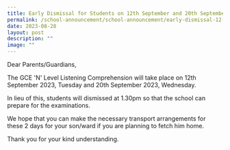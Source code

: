 ```yaml
---
title: Early Dismissal for Students on 12th September and 20th September 2023
permalink: /school-announcement/school-announcement/early-dismissal-12-and-20-september/
date: 2023-08-28
layout: post
description: ""
image: ""
---
```

Dear Parents/Guardians,

The GCE 'N' Level Listening Comprehension will take place on 12th September 2023, Tuesday and 20th September 2023, Wednesday. 

In lieu of this, students will dismissed at 1.30pm so that the school can prepare for the examinations.

We hope that you can make the necessary transport arrangements for these 2 days for your son/ward if you are planning to fetch him home.

Thank you for your kind understanding.